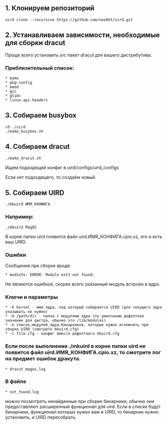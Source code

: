 ## 1. Клонируем репозиторий
    uird clone --recursive https://github.com/neobht/uird.git
## 2. Устанавливаем зависимости, необходимые для сборки dracut

Проще всего установить src пакет dracut для вашего дистрибутива.
### Приблизительный список:
    * make
    * pkg-config
    * kmod
    * gcc
    * glibc
    * linux-api-headers
## 3. Собираем busybox
    cd ./uird
    ./make_busybox.sh
## 4. Собираем dracut
    ./make_dracut.sh
  
  Ищем подходящий конфиг в uird/configs/uird_configs
  
  Если нет подходящего, то создаём новый.

## 5. Собираем UIRD
    ./mkuird ИМЯ_КОНФИГА
### Например:
    ./mkuird MagOS

В корне папки uird появится файл uird.ИМЯ_КОНФИГА.cpio.xz, это и есть ваш UIRD.

### Ошибки
Сообщения при сборке вроде:

    * modinfo: ERROR: Module ext3 not found.
  
Не являются ошибкой, скорее всего указанный модуль встроен в ядро.
### Ключи и параметры
    * -k kernel - имя ядра, под который собирается UIRD (для текущего ядра указывать не нужно)
    * -m /path/dir - папка с модулями ядра (по умолчанию дефолтное значение для дистра, обычно это /lib/modules)
    * -e список,модулей_ядра,бинарников, которые нужно исключить при сборке UIRD (смотрите mkuird.cfg)
    * -с file.cfg - конфиг вместо дефолтного mkuird.cfg

### Если после выполнения ./mkuird в корне папки uird не появится файл uird.ИМЯ_КОНФИГА.cpio.xz, то смотрите лог на предмет ошибок дракута.
    * dracut_magos.log
  
### В файле 
    * not_found.log
  
можно посмотреть ненайденные при сборке бинарники, обычно они предоставляют расширенный функционал для uird.
Если в списке будут бинарники, функционал которых нужен вам в UIRD, то бинарник нужно установить, и UIRD пересобрать.
